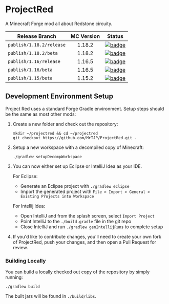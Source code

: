 # ProjectRed

A Minecraft Forge mod all about Redstone circuity.

| Release Branch           | MC Version | Status                                                                                                                                                                                                                            |
|--------------------------|:----------:|-----------------------------------------------------------------------------------------------------------------------------------------------------------------------------------------------------------------------------------|
| `publish/1.18.2/release` |   1.18.2   | [![badge](https://img.shields.io/endpoint?url=https://gist.githubusercontent.com/MrTJP/3ef501bc64c896a86fd706dfea8ba367/raw/projectred-badge-1.18.2-release.json)](https://www.curseforge.com/minecraft/mc-mods/project-red-core) |
| `publish/1.18.2/beta`    |   1.18.2   | [![badge](https://img.shields.io/endpoint?url=https://gist.githubusercontent.com/MrTJP/3ef501bc64c896a86fd706dfea8ba367/raw/projectred-badge-1.18.2-beta.json)](https://www.curseforge.com/minecraft/mc-mods/project-red-core)    |
| `publish/1.16/release`   |   1.16.5   | [![badge](https://img.shields.io/endpoint?url=https://gist.githubusercontent.com/MrTJP/3ef501bc64c896a86fd706dfea8ba367/raw/projectred-badge-1.16-release.json)](https://www.curseforge.com/minecraft/mc-mods/project-red-core)   |
| `publish/1.16/beta`      |   1.16.5   | [![badge](https://img.shields.io/endpoint?url=https://gist.githubusercontent.com/MrTJP/3ef501bc64c896a86fd706dfea8ba367/raw/projectred-badge-1.16-beta.json)](https://www.curseforge.com/minecraft/mc-mods/project-red-core)      |
| `publish/1.15/beta`      |   1.15.2   | [![badge](https://img.shields.io/endpoint?url=https://gist.githubusercontent.com/MrTJP/3ef501bc64c896a86fd706dfea8ba367/raw/projectred-badge-1.15-beta.json)](https://www.curseforge.com/minecraft/mc-mods/project-red-core)      |

## Development Environment Setup

Project Red uses a standard Forge Gradle environment. Setup steps should be the same as most other mods:

1. Create a new folder and check out the repository:
   ```
   mkdir ~/projectred && cd ~/projectred
   git checkout https://github.com/MrTJP/ProjectRed.git .
   ```
2. Setup a new workspace with a decompiled copy of Minecraft:
   ```
   ./gradlew setupDecompWorkspace
   ```
3. You can now either set up Eclipse or IntelliJ Idea as your IDE.

   For Eclipse:
   * Generate an Eclipse project with `./gradlew eclipse`
   * Import the generated project with `File > Import > General > Existing Projects into Workspace` 
    
   For Intellij Idea:
   * Open IntelliJ and from the splash screen, select `Import Project`
   * Point IntelliJ to the `./build.gradle` file in the git repo
   * Close IntelliJ and run `./gradlew genIntellijRuns` to complete setup
   
4. If you'd like to contribute changes, you'll need to create your own fork of ProjectRed, push your changes, and then open a Pull Request for review.

### Building Locally
You can build a locally checked out copy of the repository by simply running:
```
./gradlew build
```
The built jars will be found in `./build/libs`.
